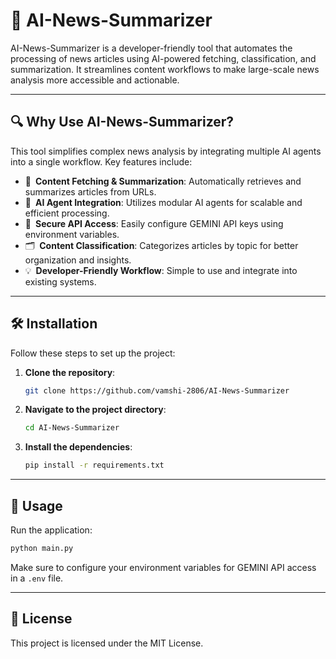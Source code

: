 
# 📰 AI-News-Summarizer

AI-News-Summarizer is a developer-friendly tool that automates the processing of news articles using AI-powered fetching, classification, and summarization. It streamlines content workflows to make large-scale news analysis more accessible and actionable.

---

## 🔍 Why Use AI-News-Summarizer?

This tool simplifies complex news analysis by integrating multiple AI agents into a single workflow. Key features include:

- 🧩 **Content Fetching & Summarization**: Automatically retrieves and summarizes articles from URLs.
- 🚀 **AI Agent Integration**: Utilizes modular AI agents for scalable and efficient processing.
- 🔐 **Secure API Access**: Easily configure GEMINI API keys using environment variables.
- 🗂️ **Content Classification**: Categorizes articles by topic for better organization and insights.
- 💡 **Developer-Friendly Workflow**: Simple to use and integrate into existing systems.

---

## 🛠️ Installation

Follow these steps to set up the project:

1. **Clone the repository**:
    ```bash
    git clone https://github.com/vamshi-2806/AI-News-Summarizer
    ```

2. **Navigate to the project directory**:
    ```bash
    cd AI-News-Summarizer
    ```

3. **Install the dependencies**:
    ```bash
    pip install -r requirements.txt
    ```

---

## 🚀 Usage

Run the application:

```bash
python main.py
```

Make sure to configure your environment variables for GEMINI API access in a `.env` file.

---

## 📜 License

This project is licensed under the MIT License.
